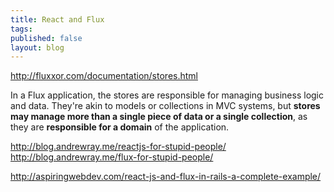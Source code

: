```yaml
---
title: React and Flux
tags:
published: false
layout: blog
---
```


http://fluxxor.com/documentation/stores.html

In a Flux application, the stores are responsible for managing business logic and data. They're akin to models or collections in MVC systems, but **stores may manage more than a single piece of data or a single collection**, as they are **responsible for a domain** of the application.

http://blog.andrewray.me/reactjs-for-stupid-people/
http://blog.andrewray.me/flux-for-stupid-people/

http://aspiringwebdev.com/react-js-and-flux-in-rails-a-complete-example/
